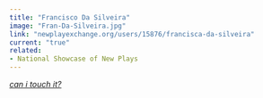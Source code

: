 ```yaml
---
title: "Francisco Da Silveira"
image: "Fran-Da-Silveira.jpg"
link: "newplayexchange.org/users/15876/francisca-da-silveira"
current: "true"
related:
- National Showcase of New Plays
---
```


<a href="https://newplayexchange.org/plays/1061791/can-i-touch-it" target="_blank" rel="nofollow">*can i touch it?*</a>
